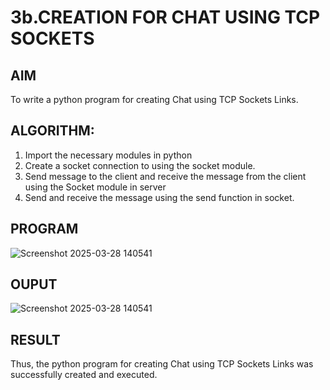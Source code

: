# 3b.CREATION FOR CHAT USING TCP SOCKETS
## AIM
To write a python program for creating Chat using TCP Sockets Links.
## ALGORITHM:
1. Import the necessary modules in python
2. Create a socket connection to using the socket module.
3. Send message to the client and receive the message from the client using the Socket module in
 server
4. Send and receive the message using the send function in socket.
## PROGRAM
![Screenshot 2025-03-28 140541](https://github.com/user-attachments/assets/2027acce-a2a2-4b0d-8159-168a0c1d31ae)

## OUPUT
![Screenshot 2025-03-28 140541](https://github.com/user-attachments/assets/46623b42-a907-4717-a1b2-8b79a13006ef)

## RESULT
Thus, the python program for creating Chat using TCP Sockets Links was successfully 
created and executed.
